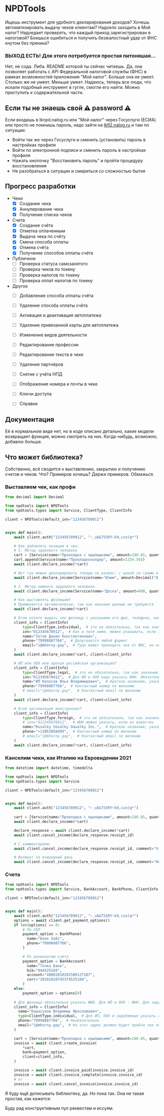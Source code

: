 # NPDTools

Ищешь инструмент для удобного декларирования доходов? 
Хочешь автоматизировать выдачу чеков клиентам?
Надоело заходить в Мой налог? Надоедает проверять, что каждый приход зарегистрирован в налоговой?
Боишься ошибиться и получить безжалостный удар от ФНС кнутом без пряника?

### ВЫХОД ЕСТЬ! Для этого потребуется простая питоняшая...

Нет, не сода. Либа. README которой ты сейчас читаешь. 
Да, она позволяет работать с API Федеральной налоговой службы (ФНС) в рамках возможностей
приложения "Мой налог". Больше она не умеет. Столько же не умеет. Меньше умеет.
Надеюсь, теперь все люди, что искали подобный инструмент в гугле, смогли его найти.
Можно приступить к содержательной части. 

## Если ты не знаешь свой ⚠️ password ⚠️

Если входишь в lknpd.nalog.ru или "Мой налог" через Госуслуги (ЕСИА) или просто не помнишь пароль,
надо зайти на [lkfl2.nalog.ru](https://lkfl2.nalog.ru 'Личный кабинет физлица') и там по ситуации:
* Войти так же через Госуслуги и сменить (установить) пароль в настройках профиля
* Войти по электронной подписи и сменить пароль в настройках профиля
* Нажать кнопочку "Восстановить пароль" и пройти процедуру восстановления
* Не разобраться в ситуации и смириться со сложностью бытия

## Прогресс разработки
* Чеки
  * [x] Создание чека
  * [x] Аннулирование чека
  * [x] Получение списка чеков
* Счета
  * [x] Создание счёта
  * [x] Отметка оплаченным
  * [x] Выдача чека по счёту
  * [x] Смена способа оплаты
  * [x] Отмена счёта
  * [x] Получение способов оплаты счёта
* Публичное
  * [ ] Проверка статуса самозанятого
  * [ ] Проверка чеков по токену
  * [ ] Проверка налогов по токену
  * [ ] Проверка оплат налогов по токену
* Другое
  * [ ] Добавление способа оплаты счёта
  * [ ] Удаление способа оплаты счёта
  * [ ] Активация и деактивация автоплатежа
  * [ ] Удаление привязанной карты для автоплатежа
  * [ ] Изменение видов деятельности
  * [ ] Редактирование профессии
  * [ ] Редактирование текста в чеке
  * [ ] Удаление партнёров
  * [ ] Снятие с учёта НПД
  * [ ] Отображение номера и почты в чеке
  * [ ] Ключи доступа
  * [ ] Справки

  
## Документация

Её в нормальном виде нет, но в коде описано детально, какие модели возвращает функция, можно смотреть на них.
Когда-нибудь, возможно, добавлю больше.

## Что может библиотека?

Собственно, всё сводится к выставлению, закрытию и получению счетов и чеков.
Что? Примеров хочешь? Держи примеров. Обмажься. 

### Выставляем чек, как профи

```python
from decimal import Decimal

from npdtools import NPDTools
from npdtools.types import Service, ClientType, ClientInfo

client = NPDTools(default_inn="123456789012")


async def main():
    await client.auth("123456789012", "~_ub&TS5RY~k9,czo(q*")

    # Как добавлять позиции в чек:
    # 1. Метод здорового человека
    cart = [Service(name="Прокладка с крылышками", amount=180.85, quantity=2)]
    cart.append(Service(name="Прокладкохолдер", amount=1234.56))
    await client.declare_income(*cart)

    # Вот так можно декларировать товары на развес: с ценой за грамм и указанием веса в граммах
    await client.declare_income(Service(name="Изюм", amount=Decimal("0.4"), quantity=856))

    # 2. Метод немного здорового человека
    await client.declare_income(Service(name="Доска", amount=600, quantity=2), Service(name="Udjplb", amount=4, quantity=10))

    # Как выставлять физлицам?
    # Применяется автоматически, так как никакие данные не требуются
    await client.declare_income(*cart)

    # Если хотите выдать чек физлицу с указанием его фио, телефона, инн или иных данных
    client_info = ClientInfo(
        type=ClientType.individual,  # это не обязательно, так как значение по умолчанию
        inn="012345678912",  # Как и поля ниже, можно указывать, если знаем, либо пропустить (или передать None)
        name="Зотов Данил Константинович",
        phone="79998887766",  # Допускается любой формат
        email="i@mhorny.gay",  # Туда может приходить чек от ФНС, но не факт
    )
    await client.declare_income(*cart, client=client_info)

    # ИП или ООО или прочая российская организация?
    client_info = ClientInfo(
        type=ClientType.legal,  # это не обязательно, так как значение по умолчанию
        inn="012345678912",  # Для ИП и ООО надо указать ИНН. Обязательно.
        name="ИП Колосов Илья Владимирович",  # Краткое название, указывать не обязательно, но желательно
        phone="79998887766",  # Контактный номер по желанию
        # email="i@mhorny.gay",  # Контактный email по желанию
    )
    await client.declare_income(*cart, client=client_info)

    # Если организация иностранная?
    client_info = ClientInfo(
        type=ClientType.foreign,  # это не обязательно, так как значение по умолчанию
        # inn="012345678912",  # ИНН можно указать, если он известен
        name="Rusalky Sosalky Davalky Inc.",  # Краткое название, указывать не обязательно, но желательно
        phone="+13053056699",  # Контактный номер по желанию
        # email="i@mhorny.gay",  # Контактный email по желанию
    )
    await client.declare_income(*cart, client=client_info)
```

### Канселим чеки, как Италию на Евровидении 2021

```python
from datetime import datetime, timedelta

from npdtools import NPDTools
from npdtools.types import Service

client = NPDTools(default_inn="123456789012")


async def main():
    await client.auth("123456789012", "~_ub&TS5RY~k9,czo(q*")
    
    cart = [Service(name="Прокладка с крылышками", amount=180.85, quantity=2)]
    await client.declare_income(*cart)

    declare_response = await client.declare_income(*cart)
    await client.cancel_income(declare_response.receipt_id)

    # С комментарием:
    await client.cancel_income(declare_response.receipt_id, comment="Этот мудень попросил вернуть деньги")

    # Возврат за вчерашний день
    await client.cancel_income(declare_response.receipt_id, comment="Не подошёл размер", cancellation_time=datetime.now() - timedelta(days=1))
```

### Счета
```python
from npdtools import NPDTools
from npdtools.types import Service, BankAccount, BankPhone, ClientInfo, ClientType

client = NPDTools(default_inn="123456789012")


async def main():
    await client.auth("123456789012", "~_ub&TS5RY~k9,czo(q*")
    options = await client.get_payment_options()
    if len(options) == 0:
        # По СБП
        payment_option = BankPhone(
          name="Банк Хaйс",
          phone="79998887766",
        )

        # По реквизитам счёта
        payment_option = BankAccount(
          name="Точка Банк",
          bik="044525104",
          account="40802810201500127107",
          corr="30101810745374525104",
        )
    else:
        payment_option = options[0]
    
    # Для физлица обязательно указать ФИО. Для ИП и ООО - ИНН. Для зарубежных - название (тоже name)
    client_info = ClientInfo(
      name="Карасуков Владимир Ярославович",
      type=ClientType.individual,  # Для ИП, ООО и зарубежных указать свой тип
      phone="79998887766",  # Необязательно
      email="i@mhorny.gay",  # На этот адрес должен будет прийти чек после его выдачи, необязательно
    )

    cart = [Service(name="Прокладка с крылышками", amount=180.85, quantity=2)]
    invoice = await client.create_invoice(
        *cart,
        bank=payment_option,
        client=client_info,
    )

    invoice = await client.invoice_paid(invoice.invoice_id)
    invoice = await client.invoice_complete(invoice.invoice_id)
    # or
    invoice = await client.cancel_invoice(invoice.invoice_id)
```
Я буду ещё дописывать библиотеку, да. Но пока так. Она не такая простая, как кажется.

Буду рад конструктивным пул реквестам и иссуям.
